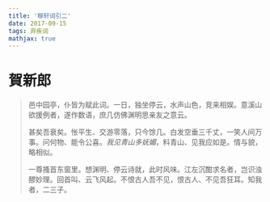 ```yaml
---
title: '稼轩词引二'
date: 2017-09-15
tags: 弃疾词
mathjax: true
---
```


# 賀新郎 



> 邑中园亭，仆皆为赋此词。一日，独坐停云，水声山色，竞来相娱。意溪山欲援例者，遂作数语，庶几仿佛渊明思亲友之意云。
>
> 甚矣吾衰矣。怅平生、交游零落，只今馀几。白发空垂三千丈，一笑人间万事。问何物、能令公喜。*我见青山多妩媚*，料青山、见我应如是。情与貌，略相似。
>
> 一尊搔首东窗里。想渊明、停云诗就，此时风味。江左沉酣求名者，岂识浊醪妙理。回首叫、云飞风起。不恨古人吾不见，恨古人、不见吾狂耳。知我者，二三子。

